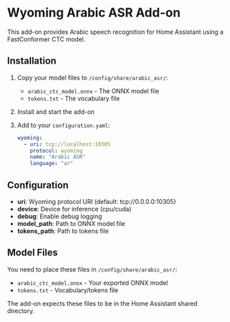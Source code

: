 # Wyoming Arabic ASR Add-on

This add-on provides Arabic speech recognition for Home Assistant using a FastConformer CTC model.

## Installation

1. Copy your model files to `/config/share/arabic_asr/`:
   - `arabic_ctc_model.onnx` - The ONNX model file
   - `tokens.txt` - The vocabulary file

2. Install and start the add-on

3. Add to your `configuration.yaml`:
   ```yaml
   wyoming:
     - uri: tcp://localhost:10305
       protocol: wyoming  
       name: "Arabic ASR"
       language: "ar"
   ```

## Configuration

- **uri**: Wyoming protocol URI (default: tcp://0.0.0.0:10305)
- **device**: Device for inference (cpu/cuda)
- **debug**: Enable debug logging
- **model_path**: Path to ONNX model file
- **tokens_path**: Path to tokens file

## Model Files

You need to place these files in `/config/share/arabic_asr/`:
- `arabic_ctc_model.onnx` - Your exported ONNX model
- `tokens.txt` - Vocabulary/tokens file

The add-on expects these files to be in the Home Assistant shared directory.